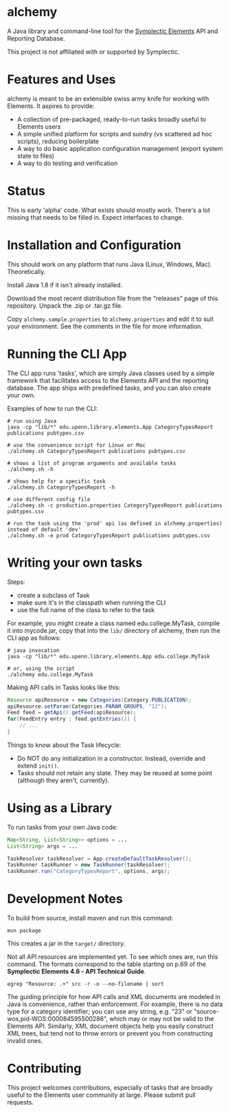 
# alchemy

A Java library and command-line tool for the
[Symplectic Elements](http://symplectic.co.uk/products/elements/) API and Reporting Database.

This project is not affiliated with or supported by Symplectic.

# Features and Uses

alchemy is meant to be an extensible swiss army knife for working with
Elements. It aspires to provide:

- A collection of pre-packaged, ready-to-run tasks broadly useful to
  Elements users
- A simple unified platform for scripts and sundry (vs scattered ad
  hoc scripts), reducing boilerplate
- A way to do basic application configuration management (export system state
  to files)
- A way to do testing and verification

# Status

This is early 'alpha' code. What exists should mostly work. There's a
lot missing that needs to be filled in. Expect interfaces to change.

# Installation and Configuration

This should work on any platform that runs Java (Linux, Windows, Mac). Theoretically.

Install Java 1.8 if it isn't already installed.

Download the most recent distribution file from the "releases" page of
this repository. Unpack the .zip or .tar.gz file.

Copy `alchemy.sample.properties` to `alchemy.properties`
and edit it to suit your environment. See the comments in the file for
more information.

# Running the CLI App

The CLI app runs 'tasks', which are simply Java classes used by a
simple framework that facilitates access to the Elements API and the
reporting database. The app ships with predefined tasks, and
you can also create your own.

Examples of how to run the CLI:

```
# run using Java
java -cp "lib/*" edu.upenn.library.elements.App CategoryTypesReport publications pubtypes.csv

# use the convenience script for Linux or Mac
./alchemy.sh CategoryTypesReport publications pubtypes.csv

# shows a list of program arguments and available tasks
./alchemy.sh -h

# shows help for a specific task
./alchemy.sh CategoryTypesReport -h

# use different config file
./alchemy.sh -c production.properties CategoryTypesReport publications pubtypes.csv

# run the task using the 'prod' api (as defined in alchemy.properties) instead of default 'dev'
./alchemy.sh -e prod CategoryTypesReport publications pubtypes.csv
```

# Writing your own tasks

Steps:

- create a subclass of Task
- make sure it's in the classpath when running the CLI
- use the full name of the class to refer to the task 

For example, you might create a class named edu.college.MyTask,
compile it into mycode.jar, copy that into the `lib/` directory of
alchemy, then run the CLI app as follows:

```
# java invocation
java -cp "lib/*" edu.upenn.library.elements.App edu.college.MyTask

# or, using the script
./alchemy edu.college.MyTask
```

Making API calls in Tasks looks like this:

```java
Resource apiResource = new Categories(Category.PUBLICATION);
apiResource.setParam(Categories.PARAM_GROUPS, "12");
Feed feed = getApi().getFeed(apiResource);
for(FeedEntry entry : feed.getEntries()) {
    // ...
}
```

Things to know about the Task lifecycle:

- Do NOT do any initialization in a constructor. Instead, 
  override and extend `init()`.
- Tasks should not retain any state. They may be reused at some point
  (although they aren't, currently).

# Using as a Library

To run tasks from your own Java code:

```java
Map<String, List<String>> options = ...
List<String> args = ...

TaskResolver taskResolver = App.createDefaultTaskResolver();
TaskRunner taskRunner = new TaskRunner(taskResolver);
taskRunner.run("CategoryTypesReport", options, args);
```

# Development Notes

To build from source, install maven and run this command:

```
mvn package
```

This creates a jar in the `target/` directory.

Not all API resources are implemented yet. To see which ones are, 
run this command. The formats correspond to the table starting on p.69 
of the **Symplectic Elements 4.6 - API Technical Guide**.

```
egrep "Resource: .+" src -r -o --no-filename | sort
```

The guiding principle for how API calls and XML documents are modeled
in Java is convenience, rather than enforcement. For example, there is
no data type for a category identifier; you can use any string, e.g.
"23" or "source-wos,pid-WOS:000084595500286", which may or may not be
valid to the Elements API. Similarly, XML document objects help you
easily construct XML trees, but tend not to throw errors or prevent
you from constructing invalid ones.

# Contributing

This project welcomes contributions, especially of tasks that are
broadly useful to the Elements user community at large. Please submit
pull requests.
